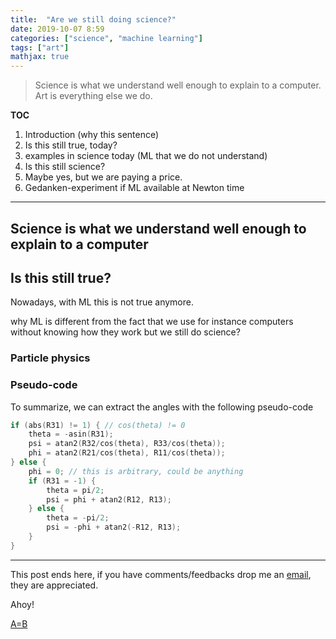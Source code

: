 ```yaml
---
title:  "Are we still doing science?"
date: 2019-10-07 8:59
categories: ["science", "machine learning"]
tags: ["art"]
mathjax: true
---
```


$$
    \newcommand{\bm}[1]{\boldsymbol{#1}}
$$



> Science is what we understand well enough to explain to a computer.  Art is
> everything else we do.

**TOC**

1. Introduction (why this sentence)
2. Is this still true, today?
3. examples in science today (ML that we do not understand)
4. Is this still science?
5. Maybe yes, but we are paying a price.
  1. Gedanken-experiment if ML available at Newton time





---


## Science is what we understand well enough to explain to a computer


## Is this still true?

Nowadays, with ML this is not true anymore.

why ML is different from the fact that we use for instance computers without
knowing how they work but we still do science?

### Particle physics





### Pseudo-code

To summarize, we can extract the angles with the following pseudo-code

```c++
if (abs(R31) != 1) { // cos(theta) != 0
    theta = -asin(R31);
    psi = atan2(R32/cos(theta), R33/cos(theta));
    phi = atan2(R21/cos(theta), R11/cos(theta));
} else {
    phi = 0; // this is arbitrary, could be anything
    if (R31 = -1) {
        theta = pi/2;
        psi = phi + atan2(R12, R13);
    } else {
        theta = -pi/2;
        psi = -phi + atan2(-R12, R13);
    }
}
```


---

This post ends here, if you have comments/feedbacks drop me an [email](mailto:i.moron.pirate@gmail.com),
they are appreciated.

Ahoy!


[A=B](https://www.math.upenn.edu/~wilf/AeqB.html)
